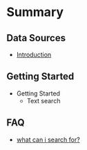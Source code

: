 # Summary

## Data Sources

* [Introduction](README.md)

## Getting Started

* Getting Started
  * Text search

## FAQ

* [what can i search for?](faq/test.md)

